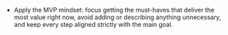- Apply the MVP mindset: focus getting the must-haves that deliver the most value right now, avoid adding or describing anything unnecessary, and keep every step aligned strictly with the main goal. 
